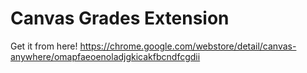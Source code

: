 # Canvas Grades Extension

Get it from here! https://chrome.google.com/webstore/detail/canvas-anywhere/omapfaeoenoladjgkicakfbcndfcgdii

